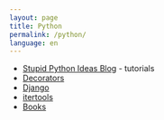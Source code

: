 ```yaml
---
layout: page
title: Python
permalink: /python/
language: en
---
```


* [Stupid Python Ideas Blog][stupid] - tutorials
* [Decorators](decorators)
* [Django](django)
* [itertools](itertools)
* [Books](learningpython5ed)


[stupid]: http://stupidpythonideas.blogspot.com/search/label/tutorial
